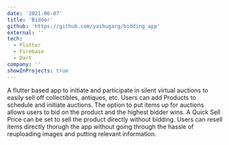 ```yaml
---
date: '2021-06-07'
title: 'Bidder'
github: 'https://github.com/yashugarg/bidding_app'
external: ''
tech:
  - Flutter
  - Firebase
  - Dart
company: ''
showInProjects: true
---
```


A flutter based app to initiate and participate in silent virtual auctions to easily sell off collectibles, antiques, etc.
Users can add Products to schedule and initiate auctions. The option to put items up for auctions allows users to bid on the product and the highest bidder wins. A Quick Sell Price can be set to sell the product directly without bidding. Users can resell items directly thorugh the app without going through the hassle of reuploading images and putting relevant information.
